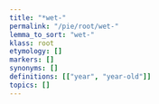 ```yaml
---
title: "*wet-"
permalink: "/pie/root/wet-"
lemma_to_sort: "wet-"
klass: root
etymology: []
markers: []
synonyms: []
definitions: [["year", "year-old"]]
topics: []
---
```

